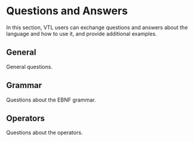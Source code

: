 # Questions and Answers

In this section, VTL users can exchange questions and answers about the language and how to use it, and provide additional examples.

## General

General questions.

## Grammar

Questions about the EBNF grammar.

## Operators

Questions about the operators.
